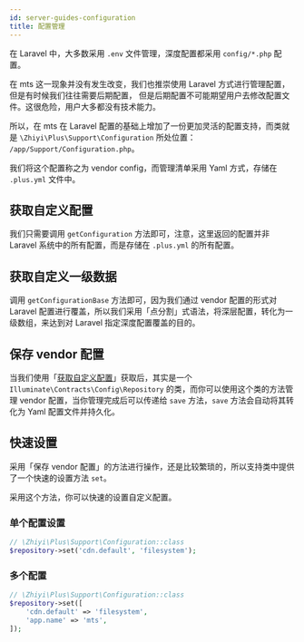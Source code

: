 ```yaml
---
id: server-guides-configuration
title: 配置管理
---
```


在 Laravel 中，大多数采用 `.env` 文件管理，深度配置都采用 `config/*.php` 配置。

在 mts 这一现象并没有发生改变，我们也推崇使用 Laravel 方式进行管理配置，但是有时候我们往往需要后期配置，
但是后期配置不可能期望用户去修改配置文件。这很危险，用户大多都没有技术能力。

所以，在 mts 在 Laravel 配置的基础上增加了一份更加灵活的配置支持，而类就是 `\Zhiyi\Plus\Support\Configuration` 所处位置： `/app/Support/Configuration.php`。

我们将这个配置称之为 vendor config，而管理清单采用 Yaml 方式，存储在 `.plus.yml` 文件中。

## 获取自定义配置

我们只需要调用 `getConfiguration` 方法即可，注意，这里返回的配置并非 Laravel 系统中的所有配置，而是存储在 `.plus.yml` 的所有配置。

## 获取自定义一级数据

调用 `getConfigurationBase` 方法即可，因为我们通过 vendor 配置的形式对 Laravel 配置进行覆盖，所以我们采用「点分割」式语法，将深层配置，转化为一级数组，来达到对 Laravel 指定深度配置覆盖的目的。

## 保存 vendor 配置

当我们使用「[获取自定义配置](#获取自定义配置)」获取后，其实是一个 `Illuminate\Contracts\Config\Repository` 的类，而你可以使用这个类的方法管理 vendor 配置，当你管理完成后可以传递给 `save` 方法，`save` 方法会自动将其转化为 Yaml 配置文件并持久化。

## 快速设置

采用「保存 vendor 配置」的方法进行操作，还是比较繁琐的，所以支持类中提供了一个快速的设置方法 `set`。

采用这个方法，你可以快速的设置自定义配置。

### 单个配置设置

```php
// \Zhiyi\Plus\Support\Configuration::class
$repository->set('cdn.default', 'filesystem');
```

### 多个配置

```php
// \Zhiyi\Plus\Support\Configuration::class
$repository->set([
    'cdn.default' => 'filesystem',
    'app.name' => 'mts',
]);
```

